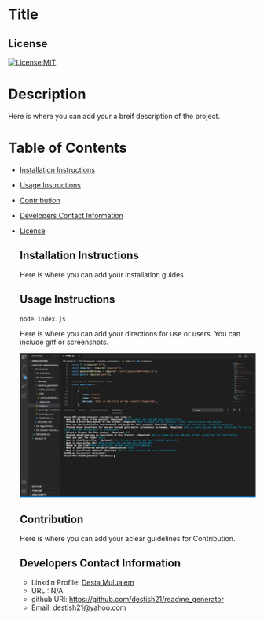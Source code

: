 
  # Title
 ## License
   [![License:MIT](https://img.shields.io/badge/License-MIT-yellow.svg)](https://opensource.org/licenses/MIT).

  # Description
   Here is where you can add your a breif description of the project.
  # Table of Contents
  * [Installation Instructions](#installation-instructions)
  
  * [Usage Instructions](#usage-instructions)
  
  * [Contribution](#Contribution)
  
  * [Developers Contact Information](#Developers-Contact-Information)
  
  
* [License](#license)

  ## Installation Instructions
  Here is where you can add your installation guides.
  ## Usage Instructions 
     `node index.js`

  Here is where you can add your directions for use or users. You can include giff or screenshots.
  
  ![sample Image](./utils/readme1.png)
  ## Contribution
  Here is where you can add your aclear  guidelines for Contribution.
  ## Developers Contact Information
   * LinkdIn Profile: [Desta Mulualem](https://www.linkedin.com/in/desta-mulualem-6718b1203/)
   * URL : N/A
   * github URl: https://github.com/destish21/readme_generator
   * Email: destish21@yahoo.com
   